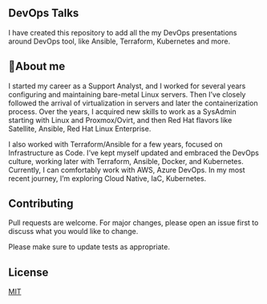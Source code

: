 ## DevOps Talks
I have created this repository to add all the my DevOps presentations around DevOps tool, like Ansible, Terraform, Kubernetes and more.

## 🚀About me
I started my career as a Support Analyst, and I worked for several years configuring and maintaining bare-metal Linux servers. Then I’ve closely followed the arrival of virtualization in servers and later the containerization process. Over the years, I acquired new skills to work as a SysAdmin starting with Linux and Proxmox/Ovirt, and then Red Hat flavors like Satellite, Ansible, Red Hat Linux Enterprise. 

I also worked with Terraform/Ansible for a few years, focused on Infrastructure as Code. I’ve kept myself updated and embraced the DevOps culture, working later with Terraform, Ansible, Docker, and Kubernetes. Currently, I can comfortably work with AWS, Azure DevOps. In my most recent journey, I’m exploring Cloud Native, IaC, Kubernetes.

## Contributing
Pull requests are welcome. For major changes, please open an issue first to discuss what you would like to change.

Please make sure to update tests as appropriate.

## License
[MIT](https://choosealicense.com/licenses/mit/)